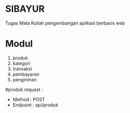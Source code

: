 # SIBAYUR
Tugas Mata Kuliah pengembangan aplikasi berbasis web
# Modul
1. produk
2. kategori
3. transaksi
4. pembayaran
5. pengiriman

#produk 
 request :
   - Method : POST
   - Endpoint : api/produk
